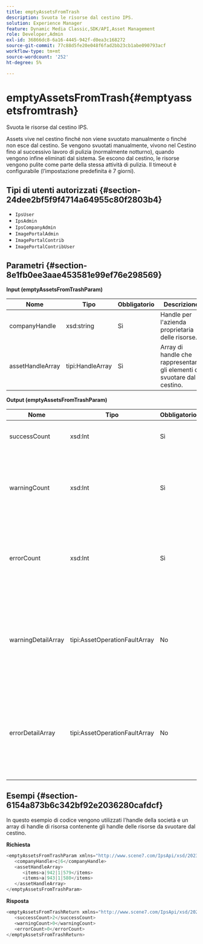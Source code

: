 ```yaml
---
title: emptyAssetsFromTrash
description: Svuota le risorse dal cestino IPS.
solution: Experience Manager
feature: Dynamic Media Classic,SDK/API,Asset Management
role: Developer,Admin
exl-id: 36866dc8-6a16-4445-942f-d0ea3c168272
source-git-commit: 77c88d5fe20e048f6fad2bb23cb1abe090793acf
workflow-type: tm+mt
source-wordcount: '252'
ht-degree: 5%

---
```


# emptyAssetsFromTrash{#emptyassetsfromtrash}

Svuota le risorse dal cestino IPS.

Assets vive nel cestino finché non viene svuotato manualmente o finché non esce dal cestino. Se vengono svuotati manualmente, vivono nel Cestino fino al successivo lavoro di pulizia (normalmente notturno), quando vengono infine eliminati dal sistema. Se escono dal cestino, le risorse vengono pulite come parte della stessa attività di pulizia. Il timeout è configurabile (l’impostazione predefinita è 7 giorni).

## Tipi di utenti autorizzati {#section-24dee2bf5f9f4714a64955c80f2803b4}

* `IpsUser`
* `IpsAdmin`
* `IpsCompanyAdmin`
* `ImagePortalAdmin`
* `ImagePortalContrib`
* `ImagePortalContribUser`

## Parametri {#section-8e1fb0ee3aae453581e99ef76e298569}

**Input (emptyAssetsFromTrashParam)**

| Nome | Tipo | Obbligatorio | Descrizione |
|---|---|---|---|
| companyHandle | xsd:string | Sì | Handle per l&#39;azienda proprietaria delle risorse. |
| assetHandleArray | tipi:HandleArray | Sì | Array di handle che rappresentano gli elementi da svuotare dal cestino. |

**Output (emptyAssetsFromTrashParam)**

| Nome | Tipo | Obbligatorio | Descrizione |
|---|---|---|---|
| successCount | xsd:Int | Sì | Numero di risorse svuotate dal cestino. |
| warningCount | xsd:Int | Sì | Numero di avvisi generati quando l’operazione ha tentato di svuotare le risorse dal cestino. |
| errorCount | xsd:Int | Sì | Numero di errori generati quando l’operazione ha tentato di svuotare le risorse dal cestino. |
| warningDetailArray | tipi:AssetOperationFaultArray | No | Matrice di dettagli associata alle risorse che hanno generato avvisi quando l’operazione ha tentato di svuotarle dal cestino. |
| errorDetailArray | tipi:AssetOperationFaultArray | No | Array di dettagli associati alle risorse che hanno generato errori quando l’operazione ha tentato di svuotarle dal cestino. |

## Esempi {#section-6154a873b6c342bf92e2036280cafdcf}

In questo esempio di codice vengono utilizzati l&#39;handle della società e un array di handle di risorsa contenente gli handle delle risorse da svuotare dal cestino.

**Richiesta**

```java
<emptyAssetsFromTrashParam xmlns="http://www.scene7.com/IpsApi/xsd/2023-01-15">
   <companyHandle>c|6</companyHandle>
   <assetHandleArray>
      <items>a|942|1|579</items>
      <items>a|943|1|580</items>
   </assetHandleArray>
</emptyAssetsFromTrashParam>
```

**Risposta**

```java
<emptyAssetsFromTrashReturn xmlns="http://www.scene7.com/IpsApi/xsd/2023-01-15">
   <successCount>2</successCount>
   <warningCount>0</warningCount>
   <errorCount>0</errorCount>
</emptyAssetsFromTrashReturn>
```
